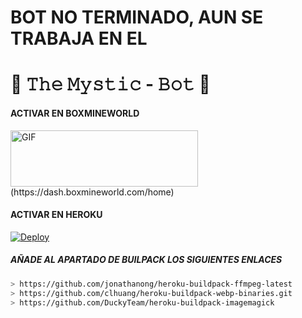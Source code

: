 # BOT NO TERMINADO, AUN SE TRABAJA EN EL 

# 🧿 𝚃𝚑𝚎 𝙼𝚢𝚜𝚝𝚒𝚌 - 𝙱𝚘𝚝 🔮

#### ACTIVAR EN BOXMINEWORLD
<img src="https://i.imgur.com/RIpBF5u.png" alt="GIF" width="300" height="90"/>
(https://dash.boxmineworld.com/home)

#### ACTIVAR EN HEROKU
[![Deploy](https://www.herokucdn.com/deploy/button.svg)](https://heroku.com/deploy?template=https://github.com/BrunoSobrino/TheMystic-Bot-MD)

##### AÑADE AL APARTADO DE BUILPACK LOS SIGUIENTES ENLACES
```bash
> https://github.com/jonathanong/heroku-buildpack-ffmpeg-latest
> https://github.com/clhuang/heroku-buildpack-webp-binaries.git
> https://github.com/DuckyTeam/heroku-buildpack-imagemagick
```
